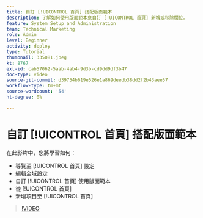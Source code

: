 ```yaml
---
title: 自訂 [!UICONTROL 首頁] 搭配版面範本
description: 了解如何使用版面範本來自訂 [!UICONTROL 首頁] 新增或移除欄位。
feature: System Setup and Administration
team: Technical Marketing
role: Admin
level: Beginner
activity: deploy
type: Tutorial
thumbnail: 335081.jpeg
kt: 8767
exl-id: cab57062-5aab-4ab4-9d3b-cd9dd9df3b47
doc-type: video
source-git-commit: d39754b619e526e1a869deedb38dd2f2b43aee57
workflow-type: tm+mt
source-wordcount: '54'
ht-degree: 0%

---
```


# 自訂 [!UICONTROL 首頁] 搭配版面範本

在此影片中，您將學習如何：

* 導覽至 [!UICONTROL 首頁] 設定
* 編輯全域設定
* 自訂 [!UICONTROL 首頁] 使用版面範本
* 從 [!UICONTROL 首頁]
* 新增項目至 [!UICONTROL 首頁]

>[!VIDEO](https://video.tv.adobe.com/v/335081/?quality=12)
